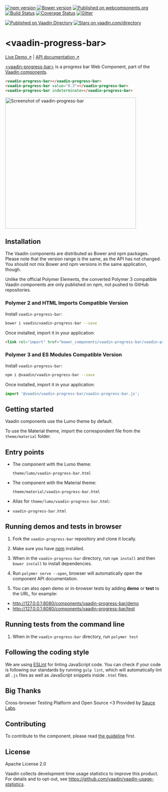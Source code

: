 [![npm version](https://badgen.net/npm/v/@vaadin/vaadin-progress-bar)](https://www.npmjs.com/package/@vaadin/vaadin-progress-bar)
[![Bower version](https://badgen.net/github/release/vaadin/vaadin-progress-bar)](https://github.com/vaadin/vaadin-progress-bar/releases)
[![Published on webcomponents.org](https://img.shields.io/badge/webcomponents.org-published-blue.svg)](https://www.webcomponents.org/element/vaadin/vaadin-progress-bar)
[![Build Status](https://travis-ci.org/vaadin/vaadin-progress-bar.svg?branch=master)](https://travis-ci.org/vaadin/vaadin-progress-bar)
[![Coverage Status](https://coveralls.io/repos/github/vaadin/vaadin-progress-bar/badge.svg?branch=master)](https://coveralls.io/github/vaadin/vaadin-progress-bar?branch=master)
[![Gitter](https://badges.gitter.im/Join%20Chat.svg)](https://gitter.im/vaadin/web-components?utm_source=badge&utm_medium=badge&utm_campaign=pr-badge)

[![Published on Vaadin  Directory](https://img.shields.io/badge/Vaadin%20Directory-published-00b4f0.svg)](https://vaadin.com/directory/component/vaadinvaadin-progress-bar)
[![Stars on vaadin.com/directory](https://img.shields.io/vaadin-directory/star/vaadinvaadin-progress-bar.svg)](https://vaadin.com/directory/component/vaadinvaadin-progress-bar)

# &lt;vaadin-progress-bar&gt;

[Live Demo ↗](https://vaadin.com/components/vaadin-progress-bar/html-examples)
|
[API documentation ↗](https://vaadin.com/components/vaadin-progress-bar/html-api)

[&lt;vaadin-progress-bar&gt;](https://vaadin.com/components/vaadin-progress-bar) is a progress bar Web Component, part of the [Vaadin components](https://vaadin.com/components).

<!--
```
<custom-element-demo>
  <template>
    <script src="../webcomponentsjs/webcomponents-lite.js"></script>
    <link rel="import" href="vaadin-progress-bar.html">
    <next-code-block></next-code-block>
  </template>
</custom-element-demo>
```
-->

```html
<vaadin-progress-bar></vaadin-progress-bar>
<vaadin-progress-bar value="0.3"></vaadin-progress-bar>
<vaadin-progress-bar indeterminate></vaadin-progress-bar>
```

[<img src="https://raw.githubusercontent.com/vaadin/vaadin-progress-bar/master/screenshot.gif" width="418" alt="Screenshot of vaadin-progress-bar">](https://vaadin.com/components/vaadin-progress-bar)

## Installation

The Vaadin components are distributed as Bower and npm packages.
Please note that the version range is the same, as the API has not changed.
You should not mix Bower and npm versions in the same application, though.

Unlike the official Polymer Elements, the converted Polymer 3 compatible Vaadin components
are only published on npm, not pushed to GitHub repositories.

### Polymer 2 and HTML Imports Compatible Version

Install `vaadin-progress-bar`:

```sh
bower i vaadin/vaadin-progress-bar --save
```

Once installed, import it in your application:

```html
<link rel="import" href="bower_components/vaadin-progress-bar/vaadin-progress-bar.html">
```
### Polymer 3 and ES Modules Compatible Version

Install `vaadin-progress-bar`:

```sh
npm i @vaadin/vaadin-progress-bar --save
```

Once installed, import it in your application:

```js
import '@vaadin/vaadin-progress-bar/vaadin-progress-bar.js';
```

## Getting started

Vaadin components use the Lumo theme by default.

To use the Material theme, import the correspondent file from the `theme/material` folder.

## Entry points

- The component with the Lumo theme:

  `theme/lumo/vaadin-progress-bar.html`

- The component with the Material theme:

  `theme/material/vaadin-progress-bar.html`

- Alias for `theme/lumo/vaadin-progress-bar.html`:

- `vaadin-progress-bar.html`


## Running demos and tests in browser

1. Fork the `vaadin-progress-bar` repository and clone it locally.

1. Make sure you have [npm](https://www.npmjs.com/) installed.

1. When in the `vaadin-progress-bar` directory, run `npm install` and then `bower install` to install dependencies.

1. Run `polymer serve --open`, browser will automatically open the component API documentation.

1. You can also open demo or in-browser tests by adding **demo** or **test** to the URL, for example:

  - http://127.0.0.1:8080/components/vaadin-progress-bar/demo
  - http://127.0.0.1:8080/components/vaadin-progress-bar/test


## Running tests from the command line

1. When in the `vaadin-progress-bar` directory, run `polymer test`


## Following the coding style

We are using [ESLint](http://eslint.org/) for linting JavaScript code. You can check if your code is following our standards by running `gulp lint`, which will automatically lint all `.js` files as well as JavaScript snippets inside `.html` files.


## Big Thanks

Cross-browser Testing Platform and Open Source <3 Provided by [Sauce Labs](https://saucelabs.com).


## Contributing

  To contribute to the component, please read [the guideline](https://github.com/vaadin/vaadin-core/blob/master/CONTRIBUTING.md) first.


## License

Apache License 2.0

Vaadin collects development time usage statistics to improve this product. For details and to opt-out, see https://github.com/vaadin/vaadin-usage-statistics.
